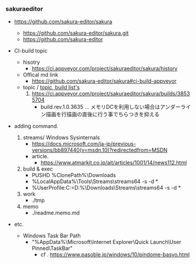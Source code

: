 ### sakuraeditor
- https://github.com/sakura-editor/sakura
    - https://github.com/sakura-editor/sakura.git
    - https://github.com/sakura-editor 

- CI-build topic
    - hisotry
        - https://ci.appveyor.com/project/sakuraeditor/sakura/history
    - Offical md link
        - https://github.com/sakura-editor/sakura#ci-build-appveyor
    - topic / [topic, build list's](./README.topic.md)
        1. https://ci.appveyor.com/project/sakuraeditor/sakura/builds/38535704
           - build.rev.1.0.3635 ... メモリDCを利用しない場合はアンダーライン描画を行描画の直後に行う事でちらつきを抑える

- adding command.
    1. streams/ Windows Sysinternals
        - https://docs.microsoft.com/ja-jp/previous-versions/bb897440(v=msdn.10)?redirectedfrom=MSDN
        - article.
            - https://www.atmarkit.co.jp/ait/articles/1001/14/news112.html
    1. build & exec
        - PUSHD %ClonePath%\Downloads
        - %LocalAppData%\Tools\Streams\streams64 -s -d *
        - %UserProfile:C:=D:%\Downloads\Streams\streams64 -s -d *
    1. work
        - ./tmp
    1. memo
        - ./readme.memo.md

- etc.
    - Windows Task Bar Path
        - "%AppData%\Microsoft\Internet Explorer\Quick Launch\User Pinned\TaskBar"
            - cf . https://www.pasoble.jp/windows/10/pindome-basyo.html
